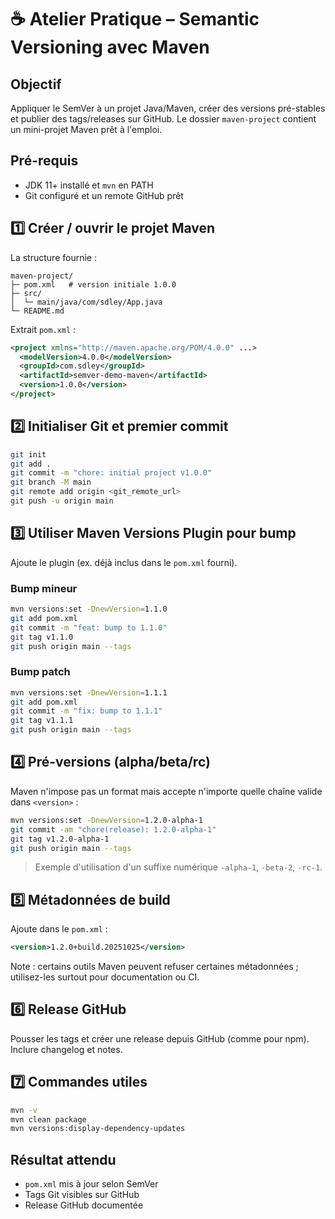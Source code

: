 # ☕ Atelier Pratique – Semantic Versioning avec Maven

## Objectif

Appliquer le SemVer à un projet Java/Maven, créer des versions pré-stables et publier des tags/releases sur GitHub. Le dossier `maven-project` contient un mini-projet Maven prêt à l'emploi.

## Pré-requis

- JDK 11+ installé et `mvn` en PATH
- Git configuré et un remote GitHub prêt

## 1️⃣ Créer / ouvrir le projet Maven

La structure fournie :

```
maven-project/
├─ pom.xml   # version initiale 1.0.0
├─ src/
│  └─ main/java/com/sdley/App.java
└─ README.md
```

Extrait `pom.xml` :

```xml
<project xmlns="http://maven.apache.org/POM/4.0.0" ...>
  <modelVersion>4.0.0</modelVersion>
  <groupId>com.sdley</groupId>
  <artifactId>semver-demo-maven</artifactId>
  <version>1.0.0</version>
</project>
```

## 2️⃣ Initialiser Git et premier commit

```bash
git init
git add .
git commit -m "chore: initial project v1.0.0"
git branch -M main
git remote add origin <git_remote_url>
git push -u origin main
```

## 3️⃣ Utiliser Maven Versions Plugin pour bump

Ajoute le plugin (ex. déjà inclus dans le `pom.xml` fourni).

### Bump mineur

```bash
mvn versions:set -DnewVersion=1.1.0
git add pom.xml
git commit -m "feat: bump to 1.1.0"
git tag v1.1.0
git push origin main --tags
```

### Bump patch

```bash
mvn versions:set -DnewVersion=1.1.1
git add pom.xml
git commit -m "fix: bump to 1.1.1"
git tag v1.1.1
git push origin main --tags
```

## 4️⃣ Pré-versions (alpha/beta/rc)

Maven n'impose pas un format mais accepte n'importe quelle chaîne valide dans `<version>` :

```bash
mvn versions:set -DnewVersion=1.2.0-alpha-1
git commit -am "chore(release): 1.2.0-alpha-1"
git tag v1.2.0-alpha-1
git push origin main --tags
```

> Exemple d'utilisation d'un suffixe numérique `-alpha-1`, `-beta-2`, `-rc-1`.

## 5️⃣ Métadonnées de build

Ajoute dans le `pom.xml` :

```xml
<version>1.2.0+build.20251025</version>
```

Note : certains outils Maven peuvent refuser certaines métadonnées ; utilisez-les surtout pour documentation ou CI.

## 6️⃣ Release GitHub

Pousser les tags et créer une release depuis GitHub (comme pour npm). Inclure changelog et notes.

## 7️⃣ Commandes utiles

```bash
mvn -v
mvn clean package
mvn versions:display-dependency-updates
```

## Résultat attendu

- `pom.xml` mis à jour selon SemVer
- Tags Git visibles sur GitHub
- Release GitHub documentée
